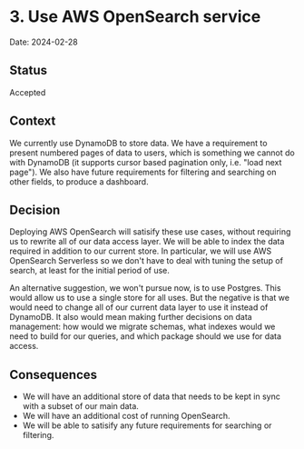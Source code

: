# 3. Use AWS OpenSearch service

Date: 2024-02-28

## Status

Accepted

## Context

We currently use DynamoDB to store data. We have a requirement to present
numbered pages of data to users, which is something we cannot do with DynamoDB
(it supports cursor based pagination only, i.e. "load next page"). We also have
future requirements for filtering and searching on other fields, to produce a
dashboard.

## Decision

Deploying AWS OpenSearch will satisify these use cases, without requiring us to
rewrite all of our data access layer. We will be able to index the data required
in addition to our current store. In particular, we will use AWS OpenSearch
Serverless so we don't have to deal with tuning the setup of search, at least
for the initial period of use.

An alternative suggestion, we won't pursue now, is to use Postgres. This would
allow us to use a single store for all uses. But the negative is that we would
need to change all of our current data layer to use it instead of DynamoDB. It
also would mean making further decisions on data management: how would we
migrate schemas, what indexes would we need to build for our queries, and which
package should we use for data access.

## Consequences

- We will have an additional store of data that needs to be kept in sync with a
subset of our main data.
- We will have an additional cost of running OpenSearch.
- We will be able to satisify any future requirements for searching or filtering.

